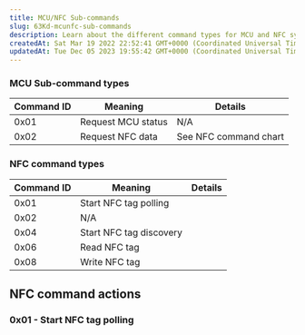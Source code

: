 ```yaml
---
title: MCU/NFC Sub-commands
slug: 63Kd-mcunfc-sub-commands
description: Learn about the different command types for MCU and NFC systems with this comprehensive document. Discover how to request the status and NFC data with MCU commands, and explore the functionalities of NFC commands, such as starting tag polling, discovery, 
createdAt: Sat Mar 19 2022 22:52:41 GMT+0000 (Coordinated Universal Time)
updatedAt: Tue Dec 05 2023 19:55:42 GMT+0000 (Coordinated Universal Time)
---
```


### MCU Sub-command types

| Command ID | Meaning            | Details               |
| ---------- | ------------------ | --------------------- |
| 0x01       | Request MCU status | N/A                   |
| 0x02       | Request NFC data   | See NFC command chart |

### NFC command types

| Command ID | Meaning                 | Details |
| ---------- | ----------------------- | ------- |
| 0x01       | Start NFC tag polling   |         |
| 0x02       | N/A                     |         |
| 0x04       | Start NFC tag discovery |         |
| 0x06       | Read NFC tag            |         |
| 0x08       | Write NFC tag           |         |

## NFC command actions

### 0x01 - Start NFC tag polling

